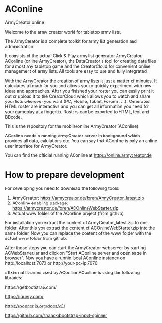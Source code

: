 # AConline
ArmyCreator online


Welcome to the army creator world for tabletop army lists. 

The ArmyCreator is a complete toolkit for army list generation and administration. 

It consists of the actual Click & Play army list generator ArmyCreator, AConline (online ArmyCreator), the DataCreator a tool for creating data files for almost any tabletop game and the CreatorCloud for convenient online management of army lists. 
All tools are easy to use and fully integrated. 

With the ArmyCreator the creation of army lists is just a matter of minutes. It calculates all math for you and allows you to quickly experiment with new ideas and approaches. 
After you finished your roster you can easily print it out or upload it to the CreatorCloud which allows you to watch and share your lists wherever you want (PC, Mobile, Tablet, Forums, …). 
Generated HTML roster are interactive and you can get all information you need for your gameplay at a fingertip. Rosters can be exported to HTML, text and BBcode.

This is the repository for the mobile/online ArmyCreator (AConline).

AConline needs a running ArmyCreator server in background which provides all data, calulations etc.
You can say that AConline is only an online user interface for ArmyCreator.

You can find the official running AConline at https://online.armycreator.de


# How to prepare development
For developing you need to download the following tools:

1. ArmyCreator: https://armycreator.de/foren/ArmyCreator_latest.zip
2. AConline enabling package: https://armycreator.de/foren/ACOnlineWebStarter.zip
3. Actual www folder of the AConline project (from github)

For installation you extract the content of ArmyCreator_latest.zip to one folder. After this you extract the content of ACOnlineWebStarter.zip into the same folder. Now you can replace the content of the www folder with the actual www folder from github.

After those steps you can start the ArmyCreator webserver by starting ACWebStarter.jar and click on "Start AConline server and open page in browser". Now you have a runnin local AConline instance on http://localhost:7070 or http://your-pc-ip:7070



#External libraries used by AConline
AConline is using the following libraries:

https://getbootstrap.com/

https://jquery.com/

https://popper.js.org/docs/v2/

https://github.com/shaack/bootstrap-input-spinner
